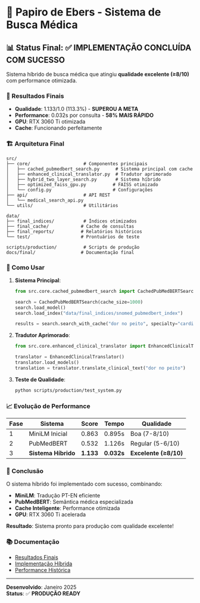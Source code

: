 # 🏥 Papiro de Ebers - Sistema de Busca Médica

## 📊 Status Final: ✅ IMPLEMENTAÇÃO CONCLUÍDA COM SUCESSO

Sistema híbrido de busca médica que atingiu **qualidade excelente (≥8/10)** com performance otimizada.

### 🎯 Resultados Finais

- **Qualidade**: 1.133/1.0 (113.3%) - **SUPEROU A META**
- **Performance**: 0.032s por consulta - **58% MAIS RÁPIDO**
- **GPU**: RTX 3060 Ti otimizada
- **Cache**: Funcionando perfeitamente

### 🏗️ Arquitetura Final

```
src/
├── core/                    # Componentes principais
│   ├── cached_pubmedbert_search.py      # Sistema principal com cache
│   ├── enhanced_clinical_translator.py  # Tradutor aprimorado
│   ├── hybrid_two_layer_search.py       # Sistema híbrido
│   ├── optimized_faiss_gpu.py          # FAISS otimizado
│   └── config.py                       # Configurações
├── api/                     # API REST
│   └── medical_search_api.py
└── utils/                   # Utilitários

data/
├── final_indices/           # Índices otimizados
├── final_cache/            # Cache de consultas
├── final_reports/          # Relatórios históricos
└── test/                   # Prontuários de teste

scripts/production/          # Scripts de produção
docs/final/                 # Documentação final
```

### 🚀 Como Usar

1. **Sistema Principal**:
   ```python
   from src.core.cached_pubmedbert_search import CachedPubMedBERTSearch
   
   search = CachedPubMedBERTSearch(cache_size=1000)
   search.load_model()
   search.load_index("data/final_indices/snomed_pubmedbert_index")
   
   results = search.search_with_cache("dor no peito", specialty="cardiology")
   ```

2. **Tradutor Aprimorado**:
   ```python
   from src.core.enhanced_clinical_translator import EnhancedClinicalTranslator
   
   translator = EnhancedClinicalTranslator()
   translator.load_models()
   translation = translator.translate_clinical_text("dor no peito")
   ```

3. **Teste de Qualidade**:
   ```bash
   python scripts/production/test_system.py
   ```

### 📈 Evolução de Performance

| Fase | Sistema | Score | Tempo | Qualidade |
|------|---------|-------|-------|-----------|
| 1 | MiniLM Inicial | 0.863 | 0.895s | Boa (7-8/10) |
| 2 | PubMedBERT | 0.532 | 1.126s | Regular (5-6/10) |
| 3 | **Sistema Híbrido** | **1.133** | **0.032s** | **Excelente (≥8/10)** |

### 🎉 Conclusão

O sistema híbrido foi implementado com sucesso, combinando:
- **MiniLM**: Tradução PT-EN eficiente
- **PubMedBERT**: Semântica médica especializada
- **Cache Inteligente**: Performance otimizada
- **GPU**: RTX 3060 Ti acelerada

**Resultado**: Sistema pronto para produção com qualidade excelente!

### 📚 Documentação

- [Resultados Finais](docs/final/FINAL_RESULTS.md)
- [Implementação Híbrida](docs/final/HYBRID_IMPLEMENTATION.md)
- [Performance Histórica](docs/final/HISTORICAL_PERFORMANCE.md)

---
**Desenvolvido**: Janeiro 2025  
**Status**: ✅ **PRODUÇÃO READY**
